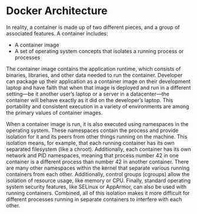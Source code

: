# Docker Architecture

In reality, a container is made up of two different pieces, and a group of associated features. A container includes:
* A container image
* A set of operating system concepts that isolates a running process or processes

The container image contains the application runtime, which consists of binaries, libraries, and other data needed to run the container. Developer can package up their application as a container image on their development laptop and have faith that when that image is deployed and run in a different setting—be it another user’s laptop or a server in a datacenter—the container will behave exactly as it did on the developer’s laptop. This portability and consistent execution in a variety of environments are among the primary values of container images.

When a container image is run, it is also executed using namespaces in the operating system. These namespaces contain the process and provide isolation for it and its peers from other things running on the machine. This isolation means, for example, that each running container has its own separated filesystem (like a chroot). Additionally, each container has its own network and PID namespaces, meaning that process number 42 in one container is a different process than number 42 in another container. There are many other namespaces within the kernel that separate various running containers from each other. Additionally, control groups (cgroups) allow the isolation of resource usage, like memory or CPU. Finally, standard operating system security features, like SELinux or AppArmor, can also be used with running containers. Combined, all of this isolation makes it more difficult for different processes running in separate containers to interfere with each other.